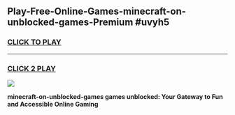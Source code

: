 
## Play-Free-Online-Games-minecraft-on-unblocked-games-Premium #uvyh5
<h3>
<a href="https://premium.freeplayer.one?title=minecraft-on-unblocked-games&ref=8M">CLICK TO PLAY</a></h3>
<hr>

<h3>
<a href="https://premium.freeplayer.one?title=minecraft-on-unblocked-games&ref=8M">CLICK 2 PLAY</a>
  
</h3>

<a href="https://premium.freeplayer.one?title=minecraft-on-unblocked-games&ref=8M"><img src="https://clearcache.store/games.png"></a>


**minecraft-on-unblocked-games games unblocked: Your Gateway to Fun and Accessible Online Gaming**
